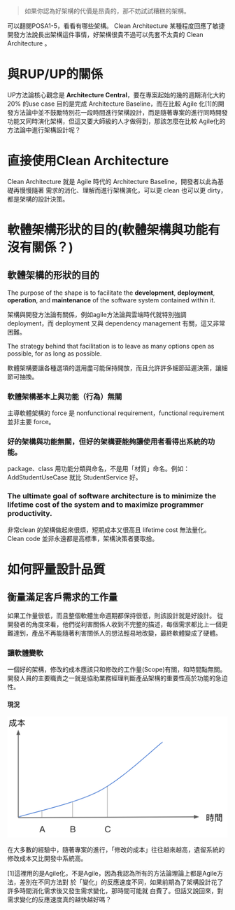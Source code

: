 
> 如果你認為好架構的代價是昂貴的，那不妨試試糟糕的架構。

可以翻閱POSA1-5，看看有哪些架構。
Clean Architecture 某種程度回應了敏捷開發方法說長出架構這件事情，好架構很貴不過可以先套不太貴的 Clean Architecture 。

# 與RUP/UP的關係 #
UP方法論核心觀念是 __Architecture Central__，要在專案起始的幾的週期消化大約 20% 的use case 目的是完成 Architecture Baseline，而在比較 Agile 化[1]的開發方法論中並不鼓勵特別花一段時間進行架構設計，而是隨著專案的進行同時開發功能又同時演化架構，但這又要大師級的人才做得到，那該怎麼在比較 Agile化的方法論中進行架構設計呢？

# 直接使用Clean Architecture #
Clean Architecture 就是 Agile 時代的 Architecture Baseline，開發者以此為基礎再慢慢隨著
需求的消化、理解而進行架構演化，可以更 clean 也可以更 dirty，都是架構的設計決策。

# 軟體架構形狀的目的(軟體架構與功能有沒有關係？) #
## 軟體架構的形狀的目的 ##
The purpose of the shape is to facilitate the __development__, __deployment__, __operation__, and __maintenance__ of the software system contained within it.

架構與開發方法論有關係，例如agile方法論與雲端時代就特別強調 deployment，而 deployment 又與 dependency management 有關，這又非常困難。

The strategy behind that facilitation is to leave as many options open as possible, for as long as possible.

軟體架構要讓各種選項的選用盡可能保持開放，而且允許許多細節延遲決策，讓細節可抽換。

### 軟體架構基本上與功能（行為）無關 ###
主導軟體架構的 force 是 nonfunctional requirement，functional requirement 並非主要 force。

### 好的架構與功能無關，但好的架構要能夠讓使用者看得出系統的功能。 ###
package、class 用功能分類與命名，不是用「材質」命名。例如：AddStudentUseCase 就比 StudentService 好。

### The ultimate goal of software architecture is to minimize the lifetime cost of the system and to maximize programmer productivity. ###
非常clean 的架構做起來很煩，短期成本又很高且 lifetime cost 無法量化。
Clean code 並非永遠都是高標準，架構決策者要取捨。

# 如何評量設計品質 #
## 衡量滿足客戶需求的工作量 ##
如果工作量很低，而且整個軟體生命週期都保持很低，則該設計就是好設計。
從開發者的角度來看，他們從利害關係人收到不完整的描述，每個需求都比上一個更難達到，產品不再能隨著利害關係人的想法輕易地改變，最終軟體變成了硬體。
### 讓軟體變軟 ###
一個好的架構，修改的成本應該只和修改的工作量(Scope)有關，和時間點無關。
開發人員的主要職責之一就是協助業務經理判斷產品架構的重要性高於功能的急迫性。

#### 現況 ####
![cost_time_relation.png](img/cost_time_relation.png)

在大多數的經驗中，隨著專案的進行，「修改的成本」往往越來越高，遺留系統的修改成本又比開發中系統高。

[1]這裡用的是Agile化，不是Agile，因為我認為所有的方法論理論上都是Agile方法，差別在不同方法對
於「變化」的反應速度不同，如果前期為了架構設計花了許多時間消化需求後又發生需求變化，那時間可能就
白費了。但話又說回來，對需求變化的反應速度真的越快越好嗎？
